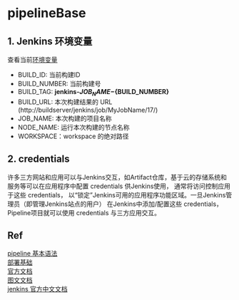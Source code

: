 # pipelineBase

## 1. Jenkins 环境变量
查看当前[环境变量](http://127.0.0.1:8080/pipeline-syntax/globals#env)
- BUILD_ID: 当前构建ID
- BUILD_NUMBER: 当前构建号
- BUILD_TAG: **jenkins-${JOB_NAME}-${BUILD_NUMBER}**
- BUILD_URL: 本次构建结果的 URL (http://buildserver/jenkins/job/MyJobName/17/)
- JOB_NAME: 本次构建的项目名称
- NODE_NAME: 运行本次构建的节点名称
- WORKSPACE：workspace 的绝对路径

## 2. credentials
许多三方网站和应用可以与Jenkins交互，如Artifact仓库，基于云的存储系统和服务等可以在应用程序中配置 credentials 供Jenkins使用，
通常将访问控制应用于这些 credentials， 以“锁定”Jenkins可用的应用程序功能区域。一旦Jenkins管理员（即管理Jenkins站点的用户） 
在Jenkins中添加/配置这些 credentials，Pipeline项目就可以使用 credentials 与三方应用交互。


## Ref
[pipeline 基本语法](https://www.cnblogs.com/FLY_DREAM/p/17279733.html)  
[部署基础](https://github.com/zhouxinlei828/sparkzxl-framework/tree/master/docs/forward/deploy)  
[官方文档](https://www.jenkins.io/zh/doc/book/pipeline/jenkinsfile/)  
[图文文档](https://mdnice.com/writing/eaf78c6cd2cf44b7aba8cbc6431ecead)  
[jenkins 官方中文文档](https://www.k8stech.net/jenkins-docs/pipelinesyntax/chapter03/)  